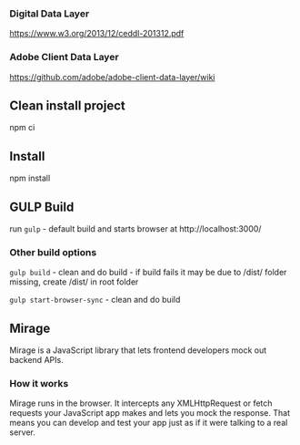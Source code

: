 ### Digital Data Layer

https://www.w3.org/2013/12/ceddl-201312.pdf

### Adobe Client Data Layer

https://github.com/adobe/adobe-client-data-layer/wiki

## Clean install project

npm ci

## Install

npm install

## GULP Build

run `gulp` - default build and starts browser at http://localhost:3000/

### Other build options

`gulp build` - clean and do build - if build fails it may be due to /dist/ folder missing, create /dist/ in root folder

`gulp start-browser-sync` - clean and do build

## Mirage

Mirage is a JavaScript library that lets frontend developers mock out backend APIs.

### How it works

Mirage runs in the browser. It intercepts any XMLHttpRequest or fetch requests your JavaScript app makes and lets you mock the response. That means you can develop and test your app just as if it were talking to a real server.
